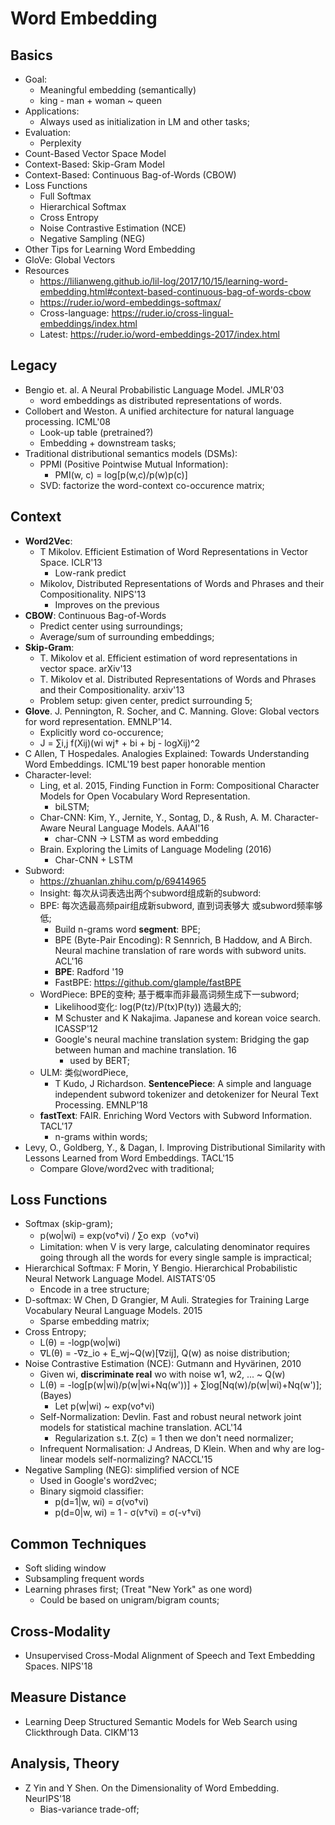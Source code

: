 # Word Embedding

## Basics
- Goal:
	- Meaningful embedding (semantically)
	- king - man + woman ~ queen
- Applications:
	- Always used as initialization in LM and other tasks;
- Evaluation:
	- Perplexity
- Count-Based Vector Space Model
- Context-Based: Skip-Gram Model
- Context-Based: Continuous Bag-of-Words (CBOW)
- Loss Functions
	- Full Softmax
	- Hierarchical Softmax
	- Cross Entropy
	- Noise Contrastive Estimation (NCE)
	- Negative Sampling (NEG)
- Other Tips for Learning Word Embedding
- GloVe: Global Vectors
- Resources
	- https://lilianweng.github.io/lil-log/2017/10/15/learning-word-embedding.html#context-based-continuous-bag-of-words-cbow
	- https://ruder.io/word-embeddings-softmax/
	- Cross-language: https://ruder.io/cross-lingual-embeddings/index.html
	- Latest: https://ruder.io/word-embeddings-2017/index.html

## Legacy
- Bengio et. al. A Neural Probabilistic Language Model. JMLR'03
	- word embeddings as distributed representations of words.
- Collobert and Weston. A unified architecture for natural language processing. ICML'08
	- Look-up table (pretrained?)
	- Embedding + downstream tasks;
- Traditional distributional semantics models (DSMs):
	- PPMI (Positive Pointwise Mutual Information):
		- PMI(w, c) = log[p(w,c)/p(w)p(c)]
	- SVD: factorize the word-context co-occurence matrix;

## Context
- **Word2Vec**:
	- T Mikolov. Efficient Estimation of Word Representations in Vector Space. ICLR'13
		- Low-rank predict
	- Mikolov, Distributed Representations of Words and Phrases and their Compositionality. NIPS'13
		- Improves on the previous
- **CBOW**: Continuous Bag-of-Words
	- Predict center using surroundings;
	- Average/sum of surrounding embeddings;
- **Skip-Gram**:
	- T. Mikolov et al. Efficient estimation of word representations in vector space. arXiv'13
	- T. Mikolov et al. Distributed Representations of Words and Phrases and their Compositionality. arxiv'13
	- Problem setup: given center, predict surrounding 5;
- **Glove**. J. Pennington, R. Socher, and C. Manning. Glove: Global vectors for word representation. EMNLP'14.
	- Explicitly word co-occurence;
	- J = ∑i,j f(Xij)(wi wj† + bi + bj - logXij)^2
- C Allen, T Hospedales. Analogies Explained: Towards Understanding Word Embeddings. ICML'19 best paper honorable mention
- Character-level:
	- Ling, et al. 2015, Finding Function in Form: Compositional Character Models for Open Vocabulary Word Representation.
		- biLSTM;
	- Char-CNN: Kim, Y., Jernite, Y., Sontag, D., & Rush, A. M. Character-Aware Neural Language Models. AAAI'16
		- char-CNN -> LSTM as word embedding
	- Brain. Exploring the Limits of Language Modeling (2016)
		- Char-CNN + LSTM
- Subword:
	- https://zhuanlan.zhihu.com/p/69414965
	- Insight: 每次从词表选出两个subword组成新的subword:
	- BPE: 每次选最高频pair组成新subword, 直到词表够大 或subword频率够低;
		- Build n-grams word **segment**: BPE;
		- BPE (Byte-Pair Encoding): R Sennrich, B Haddow, and A Birch. Neural machine translation of rare words with subword units. ACL'16
		- **BPE**: Radford '19
		- FastBPE: https://github.com/glample/fastBPE
	- WordPiece: BPE的变种; 基于概率而非最高词频生成下一subword;
		- Likelihood变化: log(P(tz)/P(tx)P(ty)) 选最大的;
		- M Schuster and K Nakajima. Japanese and korean voice search. ICASSP'12
		- Google's neural machine translation system: Bridging the gap between human and machine translation. 16
			- used by BERT;
	- ULM: 类似wordPiece,
		- T Kudo, J Richardson. **SentencePiece**: A simple and language independent subword tokenizer and detokenizer for Neural Text Processing. EMNLP'18
	- **fastText**: FAIR. Enriching Word Vectors with Subword Information. TACL'17
		- n-grams within words;
- Levy, O., Goldberg, Y., & Dagan, I. Improving Distributional Similarity with Lessons Learned from Word Embeddings. TACL'15
	- Compare Glove/word2vec with traditional;

## Loss Functions
- Softmax (skip-gram);
	- p(wo|wi) = exp(vo†vi) / ∑o exp（vo†vi)
	- Limitation: when V is very large, calculating denominator requires going through all the words for every single sample is impractical;
- Hierarchical Softmax: F Morin, Y Bengio. Hierarchical Probabilistic Neural Network Language Model. AISTATS'05
	- Encode in a tree structure;
- D-softmax: W Chen, D Grangier, M Auli. Strategies for Training Large Vocabulary Neural Language Models. 2015
	- Sparse embedding matrix;
- Cross Entropy;
	- L(θ) = -logp(wo|wi)
	- ∇L(θ) = -∇z_io + E_wj~Q(w)[∇zij], Q(w) as noise distribution;
- Noise Contrastive Estimation (NCE): Gutmann and Hyvärinen, 2010
	- Given wi, **discriminate real** wo with noise w1, w2, ... ~ Q(w)
	- L(θ) = -log[p(w|wi)/p(w|wi+Nq(w'))] + ∑log[Nq(w)/p(w|wi)+Nq(w')]; (Bayes)
		- Let p(w|wi) ~ exp(vo†vi)
	- Self-Normalization: Devlin. Fast and robust neural network joint models for statistical machine translation. ACL'14
		- Regularization s.t. Z(c) = 1 then we don't need normalizer;
	- Infrequent Normalisation: J Andreas, D Klein. When and why are log-linear models self-normalizing? NACCL'15
- Negative Sampling (NEG): simplified version of NCE
	- Used in Google's word2vec;
	- Binary sigmoid classifier:
		- p(d=1|w, wi) = σ(vo†vi)
		- p(d=0|w, wi) = 1 - σ(v†vi) = σ(-v†vi)

## Common Techniques
- Soft sliding window
- Subsampling frequent words
- Learning phrases first; (Treat "New York" as one word)
	- Could be based on unigram/bigram counts;

## Cross-Modality
- Unsupervised Cross-Modal Alignment of Speech and Text Embedding Spaces. NIPS'18

## Measure Distance
- Learning Deep Structured Semantic Models for Web Search using Clickthrough Data. CIKM'13

## Analysis, Theory
- Z Yin and Y Shen. On the Dimensionality of Word Embedding. NeurIPS'18
	- Bias-variance trade-off;